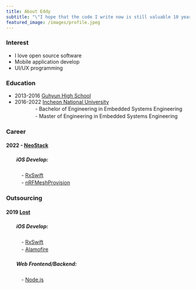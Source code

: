```yaml
---
title: About Eddy
subtitle: "\"I hope that the code I write now is still valuable 10 years later\""
featured_image: /images/profile.jpeg
---
```


### Interest
* I love open source software
* Mobile application develop
* UI/UX programming

### Education
* 2013-2016 [Guhyun High School](https://guhyun.sen.hs.kr)
* 2016-2022 [Incheon National University](https://www.inu.ac.kr)  
　　　　- Bachelor of Engineering in Embedded Systems Engineering  
　　　　- Master of Engineering in Embedded Systems Engineering


### Career
#### 2022 - [NeoStack](http://neostack.co.kr/main/)
##### 　　iOS Develop:  
　　　- [RxSwift](https://github.com/ReactiveX/RxSwift)  
　　　- [nRFMeshProvision](https://github.com/NordicSemiconductor/IOS-nRF-Mesh-Library)  



### Outsourcing
#### 2019 [Lost](https://lostagent.team/) 
##### 　　iOS Develop:  
　　　- [RxSwift](https://github.com/ReactiveX/RxSwift)  
　　　- [Alamofire](https://github.com/NordicSemiconductor/IOS-nRF-Mesh-Library)  
##### 　　Web Frontend/Backend:  
　　　- [Node.js](https://nodejs.org/ko/)  